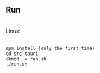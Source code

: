 ## Run
<br>
Linux:
<br>
<br>

```
npm install (only the first time)
cd src-tauri
chmod +x run.sh
./run.sh
```
